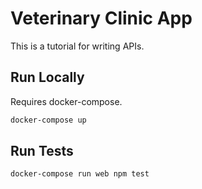 # Veterinary Clinic App
This is a tutorial for writing APIs.

## Run Locally
Requires docker-compose.

```bash
docker-compose up
```

## Run Tests
```bash
docker-compose run web npm test
```
